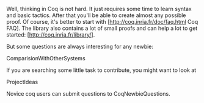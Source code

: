 Well, thinking in Coq is not hard. It just requires some time to learn syntax and basic tactics. After that you'll be able to create almost any possible proof. Of course, it's better to start with [http://coq.inria.fr/doc/faq.html Coq FAQ]. The library also contains a lot of small proofs and can help a lot to get started: [http://coq.inria.fr/library/].

But some questions are always interesting for any newbie:

ComparisionWithOtherSystems

If you are searching some little task to contribute, you might want to look at

ProjectIdeas

Novice coq users can submit questions to CoqNewbieQuestions.
